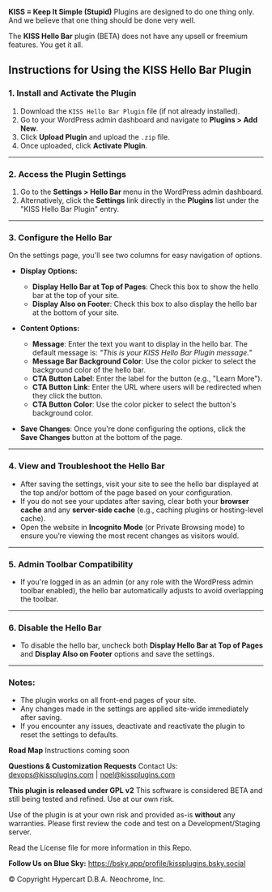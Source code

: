 **KISS = Keep It Simple (Stupid)** Plugins are designed to do one thing only. And we believe that one thing should be done very well.

The **KISS Hello Bar** plugin (BETA) does not have any upsell or freemium features. You get it all.

## Instructions for Using the **KISS Hello Bar Plugin**

### **1. Install and Activate the Plugin**
1. Download the `KISS Hello Bar Plugin` file (if not already installed).
2. Go to your WordPress admin dashboard and navigate to **Plugins > Add New**.
3. Click **Upload Plugin** and upload the `.zip` file.
4. Once uploaded, click **Activate Plugin**.

---

### **2. Access the Plugin Settings**
1. Go to the **Settings > Hello Bar** menu in the WordPress admin dashboard.
2. Alternatively, click the **Settings** link directly in the **Plugins** list under the "KISS Hello Bar Plugin" entry.

---

### **3. Configure the Hello Bar**
On the settings page, you'll see two columns for easy navigation of options.

- **Display Options:**
  - **Display Hello Bar at Top of Pages**: Check this box to show the hello bar at the top of your site.
  - **Display Also on Footer**: Check this box to also display the hello bar at the bottom of your site.

- **Content Options:**
  - **Message**: Enter the text you want to display in the hello bar. The default message is:
    *"This is your KISS Hello Bar Plugin message."*
  - **Message Bar Background Color**: Use the color picker to select the background color of the hello bar.
  - **CTA Button Label**: Enter the label for the button (e.g., "Learn More").
  - **CTA Button Link**: Enter the URL where users will be redirected when they click the button.
  - **CTA Button Color**: Use the color picker to select the button's background color.

- **Save Changes**: Once you're done configuring the options, click the **Save Changes** button at the bottom of the page.

---

### **4. View and Troubleshoot the Hello Bar**
- After saving the settings, visit your site to see the hello bar displayed at the top and/or bottom of the page based on your configuration.
- If you do not see your updates after saving, clear both your **browser cache** and any **server-side cache** (e.g., caching plugins or hosting-level cache).
- Open the website in **Incognito Mode** (or Private Browsing mode) to ensure you’re viewing the most recent changes as visitors would.

---

### **5. Admin Toolbar Compatibility**
- If you're logged in as an admin (or any role with the WordPress admin toolbar enabled), the hello bar automatically adjusts to avoid overlapping the toolbar.

---

### **6. Disable the Hello Bar**
- To disable the hello bar, uncheck both **Display Hello Bar at Top of Pages** and **Display Also on Footer** options and save the settings.

---

### **Notes:**
- The plugin works on all front-end pages of your site.
- Any changes made in the settings are applied site-wide immediately after saving.
- If you encounter any issues, deactivate and reactivate the plugin to reset the settings to defaults.



**Road Map**
Instructions coming soon

**Questions & Customization Requests**
Contact Us: devops@kissplugins.com | noel@kissplugins.com

**This plugin is released under GPL v2**
This software is considered BETA and still being tested and refined. Use at our own risk.

Use of the plugin is at your own risk and provided as-is **without** any warranties.
Please first review the code and test on a Development/Staging server.

Read the License file for more information in this Repo.

**Follow Us on Blue Sky:**
https://bsky.app/profile/kissplugins.bsky.social

© Copyright Hypercart D.B.A. Neochrome, Inc.
